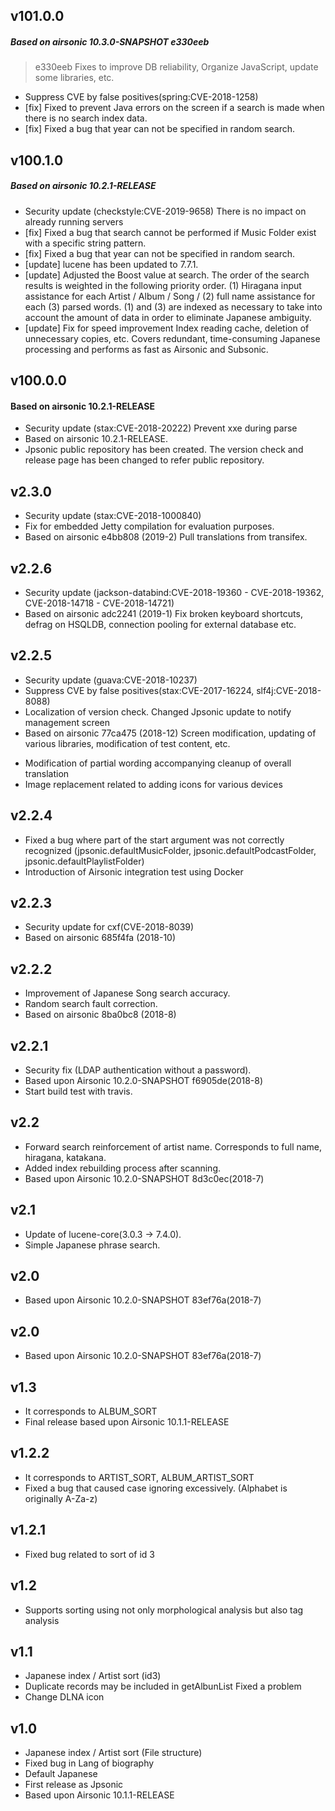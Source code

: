 <!--
# CHANGELOG.md
# jpsonic/jpsonic
# -->

## v101.0.0
##### Based on *airsonic 10.3.0-SNAPSHOT e330eeb*

> e330eeb
> Fixes to improve DB reliability, Organize JavaScript, update some libraries, etc.

  * Suppress CVE by false positives(spring:CVE-2018-1258)
  * [fix] Fixed to prevent Java errors on the screen if a search is made when there is no search index data.
  * [fix] Fixed a bug that year can not be specified in random search.

## v100.1.0
##### Based on *airsonic 10.2.1-RELEASE*

  * Security update (checkstyle:CVE-2019-9658) There is no impact on already running servers
  * [fix] Fixed a bug that search cannot be performed if Music Folder exist with a specific string pattern.
  * [fix] Fixed a bug that year can not be specified in random search.
  * [update] lucene has been updated to 7.7.1.
  * [update] Adjusted the Boost value at search. 
    The order of the search results is weighted in the following priority order.
    (1) Hiragana input assistance for each Artist / Album / Song / (2) full name assistance for each (3) parsed words.
    (1) and (3) are indexed as necessary to take into account the amount of data in order to eliminate Japanese ambiguity.
  * [update] Fix for speed improvement Index reading cache, deletion of unnecessary copies, etc.
    Covers redundant, time-consuming Japanese processing and performs as fast as Airsonic and Subsonic.

## v100.0.0
#### Based on airsonic 10.2.1-RELEASE

  * Security update (stax:CVE-2018-20222) Prevent xxe during parse
  * Based on airsonic 10.2.1-RELEASE.
  * Jpsonic public repository has been created. The version check and release page has been changed to refer public repository.

## v2.3.0

  * Security update (stax:CVE-2018-1000840)
  * Fix for embedded Jetty compilation for evaluation purposes.
  * Based on airsonic e4bb808 (2019-2) Pull translations from transifex.

## v2.2.6

  * Security update (jackson-databind:CVE-2018-19360 - CVE-2018-19362, CVE-2018-14718 - CVE-2018-14721)
  * Based on airsonic adc2241 (2019-1) Fix broken keyboard shortcuts, defrag on HSQLDB, connection pooling for external database etc.

## v2.2.5

  * Security update (guava:CVE-2018-10237)
  * Suppress CVE by false positives(stax:CVE-2017-16224, slf4j:CVE-2018-8088)
  * Localization of version check. Changed Jpsonic update to notify management screen
  * Based on airsonic 77ca475 (2018-12) Screen modification, updating of various libraries, modification of test content, etc.
   - Modification of partial wording accompanying cleanup of overall translation
   - Image replacement related to adding icons for various devices

## v2.2.4

  * Fixed a bug where part of the start argument was not correctly recognized
	(jpsonic.defaultMusicFolder, jpsonic.defaultPodcastFolder, jpsonic.defaultPlaylistFolder)
  * Introduction of Airsonic integration test using Docker

## v2.2.3

  * Security update for cxf(CVE-2018-8039)
  * Based on airsonic 685f4fa (2018-10)

## v2.2.2

  * Improvement of Japanese Song search accuracy.
  * Random search fault correction.
  * Based on airsonic 8ba0bc8 (2018-8)

## v2.2.1

  * Security fix (LDAP authentication without a password).
  * Based upon Airsonic 10.2.0-SNAPSHOT f6905de(2018-8)
  * Start build test with travis.

## v2.2

  * Forward search reinforcement of artist name. Corresponds to full name, hiragana, katakana.
  * Added index rebuilding process after scanning.
  * Based upon Airsonic 10.2.0-SNAPSHOT 8d3c0ec(2018-7)

## v2.1

  * Update of lucene-core(3.0.3 -> 7.4.0).
  * Simple Japanese phrase search.

## v2.0

  * Based upon Airsonic 10.2.0-SNAPSHOT 83ef76a(2018-7)

## v2.0

  * Based upon Airsonic 10.2.0-SNAPSHOT 83ef76a(2018-7)

## v1.3

  * It corresponds to ALBUM_SORT
  * Final release based upon Airsonic 10.1.1-RELEASE

## v1.2.2

  * It corresponds to ARTIST_SORT, ALBUM_ARTIST_SORT
  * Fixed a bug that caused case ignoring excessively. (Alphabet is originally A-Za-z)

## v1.2.1

  * Fixed bug related to sort of id 3

## v1.2

  * Supports sorting using not only morphological analysis but also tag analysis

## v1.1

  * Japanese index / Artist sort (id3)
  * Duplicate records may be included in getAlbunList Fixed a problem
  * Change DLNA icon

## v1.0

  * Japanese index / Artist sort (File structure)
  * Fixed bug in Lang of biography
  * Default Japanese
  * First release as Jpsonic
  * Based upon Airsonic 10.1.1-RELEASE

